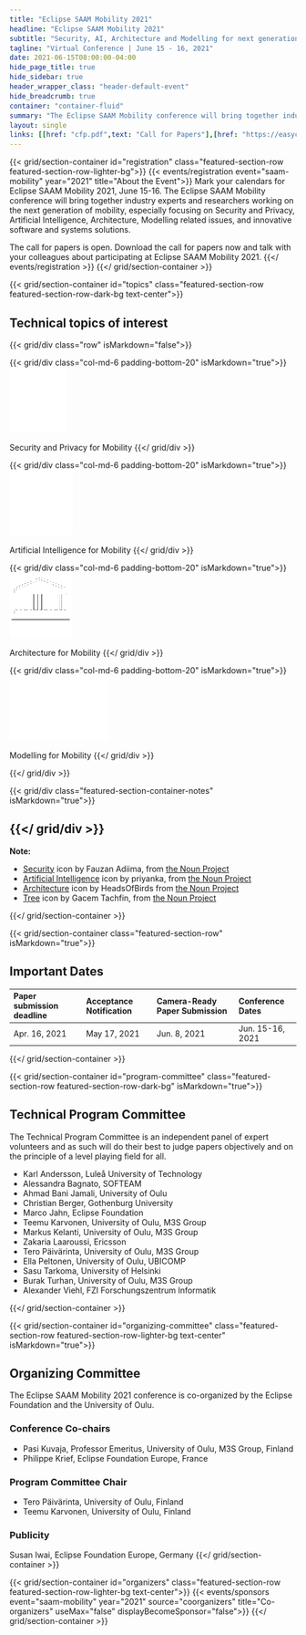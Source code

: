```yaml
---
title: "Eclipse SAAM Mobility 2021"
headline: "Eclipse SAAM Mobility 2021"
subtitle: "Security, AI, Architecture and Modelling for next generation Mobility"
tagline: "Virtual Conference | June 15 - 16, 2021"
date: 2021-06-15T08:00:00-04:00
hide_page_title: true
hide_sidebar: true
header_wrapper_class: "header-default-event"
hide_breadcrumb: true
container: "container-fluid"
summary: "The Eclipse SAAM Mobility conference will bring together industry experts and researchers working on the next generation of mobility, especially focusing on Security and Privacy, Artificial Intelligence, Architecture, and Modelling related issues, and innovative software and systems solutions."
layout: single
links: [[href: "cfp.pdf",text: "Call for Papers"],[href: "https://easychair.org/my/conference?conf=esaamm2021#",text: "Submit a Paper"]]
---
```

<!-- Introduction -->
{{< grid/section-container id="registration" class="featured-section-row featured-section-row-lighter-bg">}}
{{< events/registration event="saam-mobility" year="2021" title="About the Event">}}
Mark your calendars for Eclipse SAAM Mobility 2021, June 15-16. The Eclipse SAAM Mobility conference will bring together industry experts and researchers working on the next generation of mobility, especially focusing on Security and Privacy, Artificial Intelligence, Architecture, Modelling related issues, and innovative software and systems solutions. 

The call for papers is open. Download the call for papers now and talk with your colleagues about participating at Eclipse SAAM Mobility 2021. 
{{</ events/registration >}}
{{</ grid/section-container >}}

<!-- Topics -->
{{< grid/section-container id="topics" class="featured-section-row featured-section-row-dark-bg text-center">}}

<h2>Technical topics of interest</h2>

{{< grid/div class="row" isMarkdown="false">}}

{{< grid/div class="col-md-6 padding-bottom-20" isMarkdown="true">}}
![Security and Privacy for Mobility](images/security.png)

Security and Privacy for Mobility
{{</ grid/div >}}

{{< grid/div class="col-md-6 padding-bottom-20" isMarkdown="true">}}
![Artificial Intelligence for Mobility](images/ai.png)

Artificial Intelligence for Mobility
{{</ grid/div >}}

{{< grid/div class="col-md-6 padding-bottom-20" isMarkdown="true">}}
![Architecture for Mobility](images/architecture.png)

Architecture for Mobility
{{</ grid/div >}}

{{< grid/div class="col-md-6 padding-bottom-20" isMarkdown="true">}}
![Modelling for IoT](images/modeling.png)

Modelling for Mobility
{{</ grid/div >}}


{{</ grid/div >}}

{{< grid/div class="featured-section-container-notes" isMarkdown="true">}}

{{</ grid/div >}}
---
**Note:**

* [Security](https://thenounproject.com/search/?q=security&i=3349833) icon by Fauzan Adiima, from [the Noun Project](http://thenounproject.com/)
* [Artificial Intelligence](https://thenounproject.com/search/?q=artificial%20intelligence&i=2858867) icon by priyanka, from [the Noun Project](http://thenounproject.com/)
* [Architecture](https://thenounproject.com/search/?q=architecture&i=3052849) icon by HeadsOfBirds from [the Noun Project](http://thenounproject.com/)
* [Tree](https://thenounproject.com/search/?q=modelling&i=2710243) icon by Gacem Tachfin, from [the Noun Project](http://thenounproject.com/)


{{</ grid/section-container >}}


[//]: # (Dates)
{{< grid/section-container class="featured-section-row" isMarkdown="true">}}

## Important Dates

| Paper submission deadline | Acceptance Notification | Camera-Ready Paper Submission | Conference Dates |
| :----------------------- | :--------------------- | :--------------------------- | :--------------- |
| Apr. 16, 2021            | May 17, 2021          | Jun. 8, 2021                | Jun. 15-16, 2021 |

{{</ grid/section-container >}}

[//]: # (TCP)
{{< grid/section-container id="program-committee" class="featured-section-row featured-section-row-dark-bg" isMarkdown="true">}}
## Technical Program Committee 

The Technical Program Committee is an independent panel of expert volunteers and as such will do their best to judge papers objectively and on the principle of a level playing field for all. 

* Karl Andersson, Luleå University of Technology
* Alessandra Bagnato, SOFTEAM
* Ahmad Bani Jamali, University of Oulu
* Christian Berger, Gothenburg University
* Marco Jahn, Eclipse Foundation
* Teemu Karvonen, University of Oulu, M3S Group
* Markus Kelanti, University of Oulu, M3S Group
* Zakaria Laaroussi, Ericsson
* Tero Päivärinta, University of Oulu, M3S Group
* Ella Peltonen, University of Oulu, UBICOMP
* Sasu Tarkoma, University of Helsinki
* Burak Turhan, University of Oulu, M3S Group
* Alexander Viehl, FZI Forschungszentrum Informatik


{{</ grid/section-container >}}

[//]: # (Organizing Committee)
{{< grid/section-container id="organizing-committee" class="featured-section-row featured-section-row-lighter-bg text-center" isMarkdown="true">}}

## Organizing Committee 

The Eclipse SAAM Mobility 2021 conference is co-organized by the Eclipse Foundation and the University of Oulu.

### Conference Co-chairs

* Pasi Kuvaja, Professor Emeritus, University of Oulu, M3S Group, Finland
* Philippe Krief, Eclipse Foundation Europe, France

### Program Committee Chair
* Tero Päivärinta, University of Oulu, Finland
* Teemu Karvonen, University of Oulu, Finland

### Publicity  
Susan Iwai, Eclipse Foundation Europe, Germany
{{</ grid/section-container >}}

<!--
{{< grid/section-container id="speakers" class="featured-section-row text-center featured-section-row-dark-bg eclipsefdn-user-display-circle" >}}
  {{< events/user_display event="saam-mobility" year="2021" title="Speakers" source="speakers" />}}
{{</ grid/section-container >}}

{{< grid/section-container id="agenda" class="featured-section-row featured-section-row-light-bg" title="Agenda">}}
  {{< events/agenda event="saam-mobility" year="2021" >}}
{{</ grid/section-container >}}
-->

{{< grid/section-container id="organizers" class="featured-section-row featured-section-row-lighter-bg text-center">}}
  {{< events/sponsors event="saam-mobility" year="2021" source="coorganizers" title="Co-organizers" useMax="false" displayBecomeSponsor="false">}}
{{</ grid/section-container >}}

